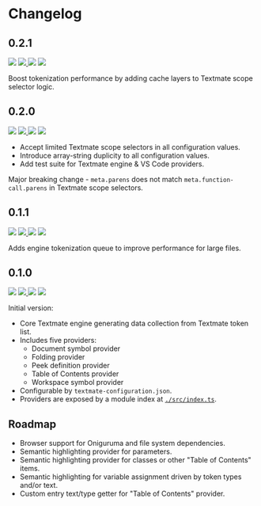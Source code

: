 # Changelog

## 0.2.1

<a href="https://code.visualstudio.com/updates/v1_51" target="_blank"><img src="https://img.shields.io/static/v1.svg?style=flat-square&label=Compatibility&message=>=v1.51.0&logo=visualstudio&logoColor=cacde2&labelColor=333333&color=2196f3" /></a> <a href="https://github.com/SNDST00M/vscode-textmate-languageservice/tree/v0.2.1/"><img src="https://img.shields.io/static/v1.svg?style=flat-square&label=Release%20Date&message=2021-12-20&logo=googlecalendar&logoColor=cacde2&labelColor=333333&color=2196f3" /> <a href="https://github.com/SNDST00M/vscode-textmate-languageservice/projects/3/"><img src="https://img.shields.io/static/v1.svg?style=flat-square&label=Project%20Board&message=v0.2.1&logo=trello&logoColor=cacde2&labelColor=333333&color=2196f3" /></a> <a href="https://github.com/SNDST00M/vscode-textmate-languageservice/milestone/3/"><img src="https://img.shields.io/static/v1.svg?style=flat-square&label=Milestone&message=v0.2.1&logo=github&logoColor=cacde2&labelColor=333333&color=2196f3" /></a>

Boost tokenization performance by adding cache layers to Textmate scope selector logic.

## 0.2.0

<a href="https://code.visualstudio.com/updates/v1_51" target="_blank"><img src="https://img.shields.io/static/v1.svg?style=flat-square&label=Compatibility&message=>=v1.51.0&logo=visualstudio&logoColor=cacde2&labelColor=333333&color=2196f3" /></a> <a href="https://github.com/SNDST00M/vscode-textmate-languageservice/tree/v0.2.0/"><img src="https://img.shields.io/static/v1.svg?style=flat-square&label=Release%20Date&message=2021-12-02&logo=googlecalendar&logoColor=cacde2&labelColor=333333&color=2196f3" /> <a href="https://github.com/SNDST00M/vscode-textmate-languageservice/projects/2/"><img src="https://img.shields.io/static/v1.svg?style=flat-square&label=Project%20Board&message=v0.2.0&logo=trello&logoColor=cacde2&labelColor=333333&color=2196f3" /></a> <a href="https://github.com/SNDST00M/vscode-textmate-languageservice/milestone/2/"><img src="https://img.shields.io/static/v1.svg?style=flat-square&label=Milestone&message=v0.2.0&logo=github&logoColor=cacde2&labelColor=333333&color=2196f3" /></a>

- Accept limited Textmate scope selectors in all configuration values.
- Introduce array-string duplicity to all configuration values.
- Add test suite for Textmate engine & VS Code providers.

Major breaking change - `meta.parens` does not match `meta.function-call.parens` in Textmate scope selectors.

## 0.1.1

<a href="https://code.visualstudio.com/updates/v1_51" target="_blank"><img src="https://img.shields.io/static/v1.svg?style=flat-square&label=Compatibility&message=>=v1.51.0&logo=visualstudio&logoColor=cacde2&labelColor=333333&color=2196f3" /></a> <a href="https://github.com/SNDST00M/vscode-textmate-languageservice/tree/v0.1.1/"><img src="https://img.shields.io/static/v1.svg?style=flat-square&label=Release%20Date&message=2021-10-28&logo=googlecalendar&logoColor=cacde2&labelColor=333333&color=2196f3" /> <a href="https://github.com/SNDST00M/vscode-textmate-languageservice/projects/1/"><img src="https://img.shields.io/static/v1.svg?style=flat-square&label=Project%20Board&message=v0.1.1&logo=trello&logoColor=cacde2&labelColor=333333&color=2196f3" /></a> <a href="https://github.com/SNDST00M/vscode-textmate-languageservice/milestone/1/"><img src="https://img.shields.io/static/v1.svg?style=flat-square&label=Milestone&message=v0.1.1&logo=github&logoColor=cacde2&labelColor=333333&color=2196f3" /></a>

Adds engine tokenization queue to improve performance for large files.

## 0.1.0

<a href="https://code.visualstudio.com/updates/v1_51" target="_blank"><img src="https://img.shields.io/static/v1.svg?style=flat-square&label=Compatibility&message=>=v1.51.0&logo=visualstudio&logoColor=cacde2&labelColor=333333&color=2196f3" /></a> <a href="https://github.com/SNDST00M/vscode-textmate-languageservice/tree/v0.1.0/"><img src="https://img.shields.io/static/v1.svg?style=flat-square&label=Release%20Date&message=2021-08-27&logo=googlecalendar&logoColor=cacde2&labelColor=333333&color=2196f3" /> <a href="https://github.com/SNDST00M/vscode-textmate-languageservice/projects/1/"><img src="https://img.shields.io/static/v1.svg?style=flat-square&label=Project%20Board&message=v0.1.0&logo=trello&logoColor=cacde2&labelColor=333333&color=2196f3" /></a> <a href="https://github.com/SNDST00M/vscode-textmate-languageservice/milestone/1/"><img src="https://img.shields.io/static/v1.svg?style=flat-square&label=Milestone&message=v0.1.0&logo=github&logoColor=cacde2&labelColor=333333&color=2196f3" /></a>

Initial version:

- Core Textmate engine generating data collection from Textmate token list.
- Includes five providers:
  - Document symbol provider
  - Folding provider
  - Peek definition provider
  - Table of Contents provider
  - Workspace symbol provider
- Configurable by `textmate-configuration.json`.
- Providers are exposed by a module index at [`./src/index.ts`][github-vsctmls-index].

## Roadmap

- Browser support for Oniguruma and file system dependencies.
- Semantic highlighting provider for parameters.
- Semantic highlighting provider for classes or other "Table of Contents" items.
- Semantic highlighting for variable assignment driven by token types and/or text.
- Custom entry text/type getter for "Table of Contents" provider.

<!-- 0.1.0 -->
[github-vsctmls-index]: https://github.com/SNDST00M/vscode-textmate-languageservice/blob/v0.1.0/src/index.ts
